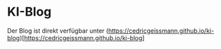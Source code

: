 # KI-Blog

Der Blog ist direkt verfügbar unter (https://cedricgeissmann.github.io/ki-blog)[https://cedricgeissmann.github.io/ki-blog]
